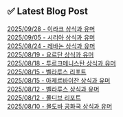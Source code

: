 
## ✅ Latest Blog Post
 
[2025/09/28 - 이라크 상식과 유머](https://3hongstore.tistory.com/400) <br/>
[2025/09/05 - 시리아 상식과 유머](https://3hongstore.tistory.com/399) <br/>
[2025/08/24 - 레바논 상식과 유머](https://3hongstore.tistory.com/398) <br/>
[2025/08/19 - 요르단 상식과 유머](https://3hongstore.tistory.com/397) <br/>
[2025/08/18 - 투르크메니스탄 상식과 유머](https://3hongstore.tistory.com/396) <br/>
[2025/08/15 - 벨라루스 리포트](https://3hongstore.tistory.com/395) <br/>
[2025/08/15 - 아제르바이잔 상식과 유머](https://3hongstore.tistory.com/394) <br/>
[2025/08/12 - 벨라루스 상식과 유머](https://3hongstore.tistory.com/393) <br/>
[2025/08/12 - 몰디브 리포트](https://3hongstore.tistory.com/392) <br/>
[2025/08/10 - 몰도바 공화국 상식과 유머](https://3hongstore.tistory.com/391) <br/>
